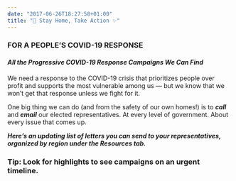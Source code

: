 ```yaml
---
date: "2017-06-26T18:27:58+01:00"
title: "🏡 Stay Home, Take Action ✨"
---
```


### FOR A PEOPLE’S COVID-19 RESPONSE
#### _All the Progressive COVID-19 Response Campaigns We Can Find_

We need a response to the COVID-19 crisis that prioritizes people over profit and supports the most vulnerable among us — but we know that we won’t get that response unless we fight for it. 

One big thing we can do (and from the safety of our own homes!) is to **_call_** and **_email_** our elected representatives. At every level of government. About every issue that comes up.

**_Here’s an updating list of letters you can send to your representatives, organized by region under the Resources tab._**

### Tip: Look for highlights to see campaigns on an urgent timeline.

